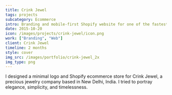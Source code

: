 ```yaml
---
title: Crink Jewel
tags: projects
subcategory: Ecommerce
intro: Branding and mobile-first Shopify website for one of the fastest-growing precious jewelry companies.
date: 2015-10-20
icon: /images/projects/crink-jewel/icon.png
work: ["Branding", "Web"]
client: Crink Jewel
timeline: 2 months
style: cover
img_src: /images/portfolio/crink-jewel_2x
img_type: png
---
```


I designed a minimal logo and Shopify ecommerce store for Crink Jewel, a precious jewelry company based in New Delhi, India. I tried to portray elegance, simplicity, and timelessness.

<div class="three-images">
	<div><img alt="" src="/images/projects/crink-jewel/1.png"></div>
	<div><img alt="" src="/images/projects/crink-jewel/2.png"></div>
	<div><img alt="" src="/images/projects/crink-jewel/3.png"></div>
</div>
<div class="two-images">
	<div><img alt="" src="/images/projects/crink-jewel/4.png"></div>
	<div><img alt="" src="/images/projects/crink-jewel/5.png"></div>
</div>
<div class="two-images">
	<div><img alt="" src="/images/projects/crink-jewel/6.png"></div>
	<div><img alt="" src="/images/projects/crink-jewel/7.png"></div>
</div>